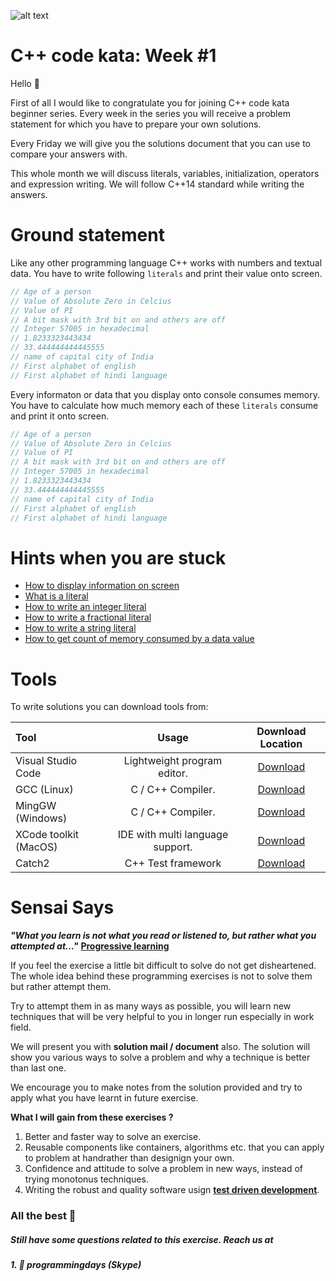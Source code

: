 ![alt text](http://programmingdays.com/img/62c218d0-fda7-4dd2-b49f-8628130c4c8f.png "programmingDays")

# C++ code kata: Week #1

Hello &#x1F44B;

First of all I would like to congratulate you for joining C++ code kata beginner series. Every week in the series you will receive a problem statement for which you have to prepare your own solutions.

Every Friday we will give you the solutions document that you can use to compare your answers with.

This whole month we will discuss literals, variables, initialization, operators and expression writing. We will follow C++14 standard while writing the answers.

# Ground statement

Like any other programming language C++ works with numbers and textual data. You have to write following `literals` and print their value onto screen.

```C++
// Age of a person
// Value of Absolute Zero in Celcius
// Value of PI
// A bit mask with 3rd bit on and others are off
// Integer 57005 in hexadecimal
// 1.8233323443434
// 33.444444444445555
// name of capital city of India
// First alphabet of english
// First alphabet of hindi language
```

Every informaton or data that you display onto console consumes memory.  You have to calculate how much memory each of these `literals` consume and print it onto screen.

```C++
// Age of a person
// Value of Absolute Zero in Celcius
// Value of PI
// A bit mask with 3rd bit on and others are off
// Integer 57005 in hexadecimal
// 1.8233323443434
// 33.444444444445555
// name of capital city of India
// First alphabet of english
// First alphabet of hindi language
```

# Hints when you are stuck

- [How to display information on screen](https://www.youtube.com/watch?v=sPv0HQ8xOaU&list=PLAE85DE8440AA6B83&index=3)
- [What is a literal](https://en.wikipedia.org/wiki/Literal_(computer_programming))
- [How to write an integer literal](https://www.youtube.com/watch?v=bMMcznGQAkw&list=PLWPirh4EWFpGDG3--IKMLPoYrgfuhaz_t&index=25)
- [How to write a fractional literal](https://www.youtube.com/watch?v=pTHO-2I2g6I&list=PLWPirh4EWFpGDG3--IKMLPoYrgfuhaz_t&index=26)
- [How to write a string literal](https://www.youtube.com/watch?v=XyCJX5DhVUE&list=PLWPirh4EWFpGDG3--IKMLPoYrgfuhaz_t&index=29)
- [How to get count of memory consumed by a data value](https://en.wikipedia.org/wiki/Sizeof)
# Tools 

To write solutions you can download tools from:

| Tool | Usage | Download Location |
|:-----|:-----:|:-----------------:|
|Visual Studio Code |Lightweight program editor. |[Download](https://code.visualstudio.com/download)|
|GCC (Linux)|C / C++ Compiler.|[Download](https://gcc.gnu.org/)|
|MingGW (Windows)| C / C++ Compiler.|[Download](http://www.mingw.org/)|
|XCode toolkit (MacOS)| IDE with multi language support.|[Download](https://developer.apple.com/xcode/)|
|Catch2|C++ Test framework|[Download](https://github.com/catchorg/Catch2)| 

# Sensai Says
**_"What you learn is not what you read or listened to, but rather what you attempted at..."_**
**[Progressive learning](https://en.wikipedia.org/wiki/Progressive_education)** 


If you feel the exercise a little bit difficult to solve do not get disheartened. The whole idea behind these programming exercises is not to solve them but rather attempt them.

Try to attempt them in as many ways as possible, you will learn new techniques that will be very helpful to you in longer run especially in work field.

We will present you with **solution mail / document** also. The solution will show you various ways to solve a problem and why a technique is better than last one. 

We encourage you to make notes from the solution provided and try to apply what you have learnt in future exercise.

**What I will gain from these exercises ?**
1. Better and faster way to solve an exercise.
1. Reusable components like containers, algorithms etc. that you can apply to problem at handrather than designign your own.
1. Confidence and attitude to solve a problem in new ways, instead of trying monotonus techniques.
1. Writing the robust and quality software usign **[test driven development](https://en.wikipedia.org/wiki/Test-driven_development)**.

### All the best &#x1F91E;


##### _Still have some questions related to this exercise. Reach us at_
#####  1. &#x1F4AC; programmingdays (Skype)